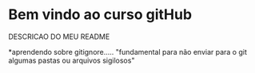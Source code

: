 
# Bem vindo ao curso gitHub

DESCRICAO DO MEU README

*aprendendo sobre gitignore.....
"fundamental para não enviar para o git algumas pastas ou arquivos sigilosos"